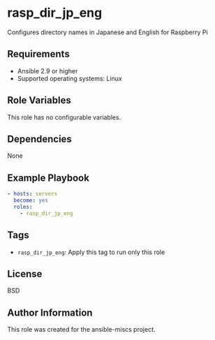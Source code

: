 rasp_dir_jp_eng
=========

Configures directory names in Japanese and English for Raspberry Pi

Requirements
------------

- Ansible 2.9 or higher
- Supported operating systems: Linux

Role Variables
--------------

This role has no configurable variables.

Dependencies
------------

None

Example Playbook
----------------

```yaml
- hosts: servers
  become: yes
  roles:
    - rasp_dir_jp_eng
```

Tags
----

- `rasp_dir_jp_eng`: Apply this tag to run only this role

License
-------

BSD

Author Information
------------------

This role was created for the ansible-miscs project.
